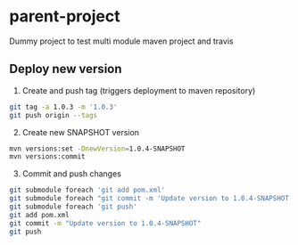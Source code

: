 # parent-project

Dummy project to test multi module maven project and travis

## Deploy new version


1. Create and push tag (triggers deployment to maven repository)

```bash
git tag -a 1.0.3 -m '1.0.3'
git push origin --tags
```

2. Create new SNAPSHOT version

```bash
mvn versions:set -DnewVersion=1.0.4-SNAPSHOT
mvn versions:commit
```

3. Commit and push changes

```bash
git submodule foreach 'git add pom.xml'
git submodule foreach "git commit -m 'Update version to 1.0.4-SNAPSHOT'"
git submodule foreach 'git push'
git add pom.xml 
git commit -m "Update version to 1.0.4-SNAPSHOT"
git push
```